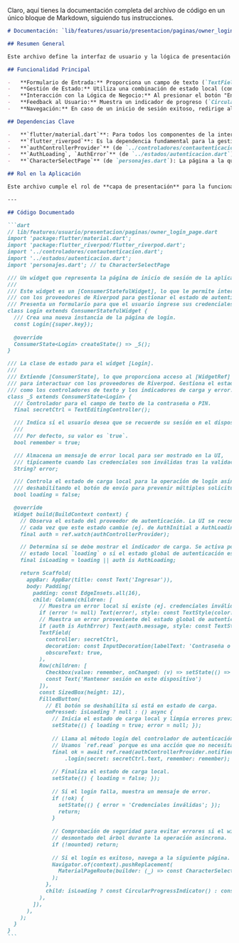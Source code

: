 Claro, aquí tienes la documentación completa del archivo de código en un único bloque de Markdown, siguiendo tus instrucciones.

````markdown
# Documentación: `lib/features/usuario/presentacion/paginas/owner_login_page.dart`

## Resumen General

Este archivo define la interfaz de usuario y la lógica de presentación para la página de inicio de sesión (`Login`). Está implementado como un `ConsumerStatefulWidget` de Flutter, lo que indica su profunda integración con el paquete de gestión de estado `flutter_riverpod`. Su propósito principal es capturar las credenciales del usuario (una contraseña o PIN), interactuar con un controlador de autenticación para validar dichas credenciales y gestionar los diferentes estados de la UI (carga, error, éxito) durante este proceso.

## Funcionalidad Principal

-   **Formulario de Entrada:** Proporciona un campo de texto (`TextField`) para que el usuario ingrese su "secreto" (contraseña/PIN) y un `Checkbox` para la opción de "Mantener sesión".
-   **Gestión de Estado:** Utiliza una combinación de estado local (con `setState` para `loading` y `error`) y estado global (observando `authControllerProvider` con `ref.watch`). Esto le permite reaccionar tanto a las interacciones del usuario inmediatas como a los cambios en el estado de autenticación de toda la aplicación.
-   **Interacción con la Lógica de Negocio:** Al presionar el botón "Entrar", invoca el método `login` del `authControllerProvider.notifier`, delegando la responsabilidad de la autenticación al controlador.
-   **Feedback al Usuario:** Muestra un indicador de progreso (`CircularProgressIndicator`) mientras la autenticación está en curso y presenta mensajes de error si las credenciales son incorrectas o si ocurre un error en el proveedor de autenticación.
-   **Navegación:** En caso de un inicio de sesión exitoso, redirige al usuario a la `CharacterSelectPage`, reemplazando la página de login en el stack de navegación.

## Dependencias Clave

-   **`flutter/material.dart`**: Para todos los componentes de la interfaz de usuario de Material Design.
-   **`flutter_riverpod`**: Es la dependencia fundamental para la gestión de estado. Conecta la UI (`Login`) con la lógica de negocio (`authControllerProvider`).
-   **`authControllerProvider`** (de `../controladores/contautenticacion.dart`): El proveedor de Riverpod que expone el controlador de autenticación. Es el puente hacia la lógica de negocio.
-   **`AuthLoading`, `AuthError`** (de `../estados/autenticacion.dart`): Clases de estado que representan los diferentes estados del proceso de autenticación, permitiendo a la UI reaccionar de forma declarativa.
-   **`CharacterSelectPage`** (de `personajes.dart`): La página a la que se navega tras un inicio de sesión exitoso.

## Rol en la Aplicación

Este archivo cumple el rol de **capa de presentación** para la funcionalidad de autenticación. Actúa como la puerta de entrada para los usuarios a las secciones protegidas de la aplicación. Su responsabilidad se limita a mostrar la UI, capturar la entrada del usuario y comunicar los eventos al controlador correspondiente, manteniendo una clara separación de responsabilidades.

---

## Código Documentado

```dart
// lib/features/usuario/presentacion/paginas/owner_login_page.dart
import 'package:flutter/material.dart';
import 'package:flutter_riverpod/flutter_riverpod.dart';
import '../controladores/contautenticacion.dart';
import '../estados/autenticacion.dart';
import 'personajes.dart'; // tu CharacterSelectPage

/// Un widget que representa la página de inicio de sesión de la aplicación.
///
/// Este widget es un [ConsumerStatefulWidget], lo que le permite interactuar
/// con los proveedores de Riverpod para gestionar el estado de autenticación.
/// Presenta un formulario para que el usuario ingrese sus credenciales.
class Login extends ConsumerStatefulWidget {
  /// Crea una nueva instancia de la página de login.
  const Login({super.key});
  
  @override
  ConsumerState<Login> createState() => _S();
}

/// La clase de estado para el widget [Login].
///
/// Extiende [ConsumerState], lo que proporciona acceso al [WidgetRef] (`ref`)
/// para interactuar con los proveedores de Riverpod. Gestiona el estado local de la UI,
/// como los controladores de texto y los indicadores de carga y error.
class _S extends ConsumerState<Login> {
  /// Controlador para el campo de texto de la contraseña o PIN.
  final secretCtrl = TextEditingController();

  /// Indica si el usuario desea que se recuerde su sesión en el dispositivo.
  ///
  /// Por defecto, su valor es `true`.
  bool remember = true;

  /// Almacena un mensaje de error local para ser mostrado en la UI,
  /// típicamente cuando las credenciales son inválidas tras la validación.
  String? error;

  /// Controla el estado de carga local para la operación de login asíncrona,
  /// deshabilitando el botón de envío para prevenir múltiples solicitudes.
  bool loading = false;

  @override
  Widget build(BuildContext context) {
    // Observa el estado del proveedor de autenticación. La UI se reconstruirá
    // cada vez que este estado cambie (ej. de AuthInitial a AuthLoading).
    final auth = ref.watch(authControllerProvider);

    // Determina si se debe mostrar el indicador de carga. Se activa por el
    // estado local `loading` o si el estado global de autenticación es [AuthLoading].
    final isLoading = loading || auth is AuthLoading;

    return Scaffold(
      appBar: AppBar(title: const Text('Ingresar')),
      body: Padding(
        padding: const EdgeInsets.all(16),
        child: Column(children: [
          // Muestra un error local si existe (ej. credenciales inválidas).
          if (error != null) Text(error!, style: const TextStyle(color: Colors.red)),
          // Muestra un error proveniente del estado global de autenticación.
          if (auth is AuthError) Text(auth.message, style: const TextStyle(color: Colors.red)),
          TextField(
            controller: secretCtrl,
            decoration: const InputDecoration(labelText: 'Contraseña o PIN'),
            obscureText: true,
          ),
          Row(children: [
            Checkbox(value: remember, onChanged: (v) => setState(() => remember = v ?? true)),
            const Text('Mantener sesión en este dispositivo')
          ]),
          const SizedBox(height: 12),
          FilledButton(
            // El botón se deshabilita si está en estado de carga.
            onPressed: isLoading ? null : () async {
              // Inicia el estado de carga local y limpia errores previos.
              setState(() { loading = true; error = null; });
              
              // Llama al método login del controlador de autenticación.
              // Usamos `ref.read` porque es una acción que no necesita observar cambios.
              final ok = await ref.read(authControllerProvider.notifier)
                  .login(secret: secretCtrl.text, remember: remember);
              
              // Finaliza el estado de carga local.
              setState(() { loading = false; });
              
              // Si el login falla, muestra un mensaje de error.
              if (!ok) { 
                setState(() { error = 'Credenciales inválidas'; }); 
                return; 
              }
              
              // Comprobación de seguridad para evitar errores si el widget se ha
              // desmontado del árbol durante la operación asíncrona.
              if (!mounted) return;
              
              // Si el login es exitoso, navega a la siguiente página.
              Navigator.of(context).pushReplacement(
                MaterialPageRoute(builder: (_) => const CharacterSelectPage()),
              );
            },
            child: isLoading ? const CircularProgressIndicator() : const Text('Entrar'),
          ),
        ]),
      ),
    );
  }
}
```
````